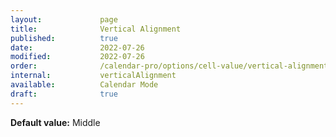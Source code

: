 ```yaml
---
layout:             page
title:              Vertical Alignment
published:          true
date:               2022-07-26
modified:           2022-07-26
order:              /calendar-pro/options/cell-value/vertical-alignment
internal:           verticalAlignment
available:          Calendar Mode
draft:              true
---
```

**Default value:** Middle
